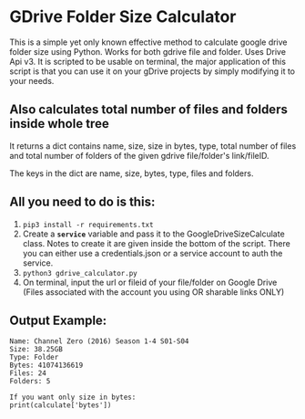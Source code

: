 # GDrive Folder Size Calculator

This is a simple yet only known effective method to calculate google drive folder size using Python.
Works for both gdrive file and folder. Uses Drive Api v3. It is scripted to be usable on terminal, the major application of this script is that you can use it on your gDrive projects by simply modifying it to your needs.

## Also calculates total number of files and folders inside whole tree

It returns a dict contains name, size, size in bytes, type, total number of files and total number of folders
of the given gdrive file/folder's link/fileID. 

The keys in the dict are name, size, bytes, type, files and folders.

## All you need to do is this:
1) ```pip3 install -r requirements.txt```
2) Create a **`service`** variable and pass it to the GoogleDriveSizeCalculate class. Notes to create it are given inside the bottom of the script. There you can either use a credentials.json or a service account to auth the service.
3) ```python3 gdrive_calculator.py```
4) On terminal, input the url or fileid of your file/folder on Google Drive (Files associated with the account you using OR sharable links ONLY)

## Output Example:
```
Name: Channel Zero (2016) Season 1-4 S01-S04 
Size: 38.25GB
Type: Folder
Bytes: 41074136619
Files: 24
Folders: 5

If you want only size in bytes:
print(calculate['bytes'])
```
